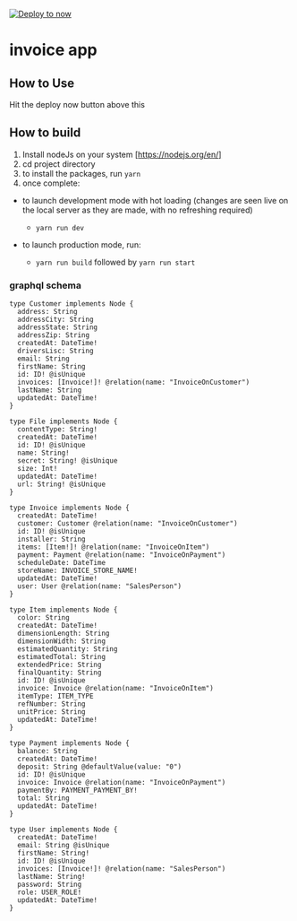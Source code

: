 [![Deploy to now](https://deploy.now.sh/static/button.svg)](https://deploy.now.sh/?repo=https://github.com/akadop/invoiceapp/tree/master)

# invoice app

## How to Use
Hit the deploy now button above this


## How to build
1. Install nodeJs on your system [https://nodejs.org/en/]
2. cd project directory
3. to install the packages, run ` yarn `
4. once complete:
- to launch development mode with hot loading (changes are seen live on the local server as they are made, with no refreshing required)
    - ` yarn run dev ` 

- to launch production mode, run:
    - ` yarn run build ` followed by ` yarn run start `

### graphql schema

```gql
type Customer implements Node {
  address: String
  addressCity: String
  addressState: String
  addressZip: String
  createdAt: DateTime!
  driversLisc: String
  email: String
  firstName: String
  id: ID! @isUnique
  invoices: [Invoice!]! @relation(name: "InvoiceOnCustomer")
  lastName: String
  updatedAt: DateTime!
}

type File implements Node {
  contentType: String!
  createdAt: DateTime!
  id: ID! @isUnique
  name: String!
  secret: String! @isUnique
  size: Int!
  updatedAt: DateTime!
  url: String! @isUnique
}

type Invoice implements Node {
  createdAt: DateTime!
  customer: Customer @relation(name: "InvoiceOnCustomer")
  id: ID! @isUnique
  installer: String
  items: [Item!]! @relation(name: "InvoiceOnItem")
  payment: Payment @relation(name: "InvoiceOnPayment")
  scheduleDate: DateTime
  storeName: INVOICE_STORE_NAME!
  updatedAt: DateTime!
  user: User @relation(name: "SalesPerson")
}

type Item implements Node {
  color: String
  createdAt: DateTime!
  dimensionLength: String
  dimensionWidth: String
  estimatedQuantity: String
  estimatedTotal: String
  extendedPrice: String
  finalQuantity: String
  id: ID! @isUnique
  invoice: Invoice @relation(name: "InvoiceOnItem")
  itemType: ITEM_TYPE
  refNumber: String
  unitPrice: String
  updatedAt: DateTime!
}

type Payment implements Node {
  balance: String
  createdAt: DateTime!
  deposit: String @defaultValue(value: "0")
  id: ID! @isUnique
  invoice: Invoice @relation(name: "InvoiceOnPayment")
  paymentBy: PAYMENT_PAYMENT_BY!
  total: String
  updatedAt: DateTime!
}

type User implements Node {
  createdAt: DateTime!
  email: String @isUnique
  firstName: String!
  id: ID! @isUnique
  invoices: [Invoice!]! @relation(name: "SalesPerson")
  lastName: String!
  password: String
  role: USER_ROLE!
  updatedAt: DateTime!
}
```